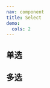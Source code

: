 ```yaml
---
nav: component
title: Select
demo:
  cols: 2
---
```

<!-- 通过 code 标签配置 -->
## 单选
<code src="./demo/singleDemo1.tsx"></code>
<code src="./demo/singleDemo2.tsx"></code>

## 多选
<code src="./demo/multipleDemo1.tsx"></code>

